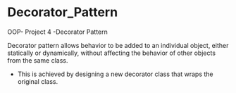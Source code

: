 # Decorator_Pattern
OOP- Project 4 -Decorator Pattern

Decorator pattern allows behavior to be added to an individual object, either statically or dynamically, without affecting the behavior of
other objects from the same class.

- This is achieved by designing a new decorator class that wraps the original class.
